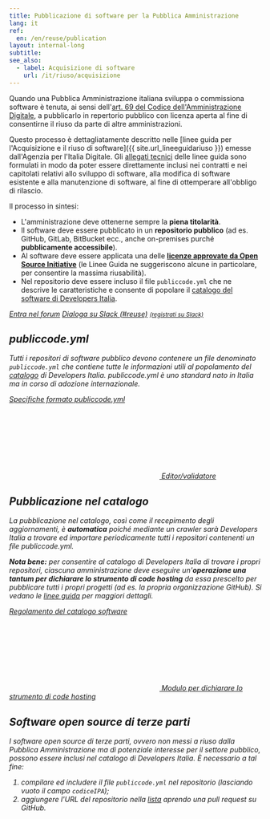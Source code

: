 ```yaml
---
title: Pubblicazione di software per la Pubblica Amministrazione
lang: it
ref:
  en: /en/reuse/publication
layout: internal-long
subtitle:
see_also:
  - label: Acquisizione di software
    url: /it/riuso/acquisizione
---
```


Quando una Pubblica Amministrazione italiana sviluppa o commissiona software è tenuta, ai sensi dell'[art. 69 del Codice dell'Amministrazione Digitale](https://docs.italia.it/italia/piano-triennale-ict/codice-amministrazione-digitale-docs/it/v2017-12-13/_rst/capo6_art69.html), a pubblicarlo in repertorio pubblico con licenza aperta al fine di consentirne il riuso da parte di altre amministrazioni.

Questo processo è dettagliatamente descritto nelle [linee guida per l'Acquisizione e il riuso di software]({{ site.url_lineeguidariuso }}) emesse dall'Agenzia per l'Italia Digitale. Gli [allegati tecnici](https://docs.italia.it/italia/developers-italia/lg-acquisizione-e-riuso-software-per-pa-docs/it/stabile/attachments/allegato-b-guida-alla-pubblicazione-open-source-di-software-realizzato-per-la-pa.html) delle linee guida sono formulati in modo da poter essere direttamente inclusi nei contratti e nei capitolati relativi allo sviluppo di software, alla modifica di software esistente e alla manutenzione di software, al fine di ottemperare all'obbligo di rilascio.

Il processo in sintesi:

- L'amministrazione deve ottenerne sempre la **piena titolarità**.
- Il software deve essere pubblicato in un **repositorio pubblico** (ad es. GitHub, GitLab, BitBucket ecc., anche on-premises purché **pubblicamente accessibile**).
- Al software deve essere applicata una delle **[licenze approvate da Open Source Initiative](https://opensource.org/licenses)** (le Linee Guida ne suggeriscono alcune in particolare, per consentire la massima riusabilità).
- Nel repositorio deve essere incluso il file `publiccode.yml` che ne descrive le caratteristiche e consente di popolare il [catalogo del software di Developers Italia](/it/software).


<a class="btn btn-primary" href="https://forum.italia.it/c/software-open-source-per-la-pa"><i class="it-horn" /> Entra nel forum</a>
<a class="btn btn-primary" href="https://developersitalia.slack.com/messages/CJRSS5S9W"><i class="it-comment" /> Dialoga su Slack (#reuse)</a> <a href="https://slack.developers.italia.it/"><small>(registrati su Slack)</small></a>


## publiccode.yml

Tutti i repositori di software pubblico devono contenere un file denominato `publiccode.yml` che contiene tutte le informazioni utili al popolamento del [catalogo](/it/software) di Developers Italia. publiccode.yml è uno standard nato in Italia ma in corso di adozione internazionale.

<a class="btn btn-outline-primary" href="https://docs.italia.it/italia/developers-italia/publiccodeyml/it/master/"><i class="it-file" /> Specifiche formato publiccode.yml</a>
<a class="btn btn-primary" href="https://publiccode-editor.developers.italia.it/"><svg class="icon icon-sm icon-white"><use xlink:href="/assets/bootstrap-italia/dist/svg/sprite.svg#it-pencil"></use></svg> Editor/validatore</a>

## Pubblicazione nel catalogo

La pubblicazione nel catalogo, così come il recepimento degli aggiornamenti, è **automatica** poiché mediante un *crawler* sarà Developers Italia a trovare ed importare periodicamente tutti i repositori contenenti un file publiccode.yml.

**Nota bene:** per consentire al catalogo di Developers Italia di trovare i propri repositori, ciascuna amministrazione deve eseguire un'**operazione una tantum per dichiarare lo strumento di code hosting** da essa prescelto per pubblicare tutti i propri progetti (ad es. la propria organizzazione GitHub). Si vedano le [linee guida](https://docs.italia.it/italia/developers-italia/lg-acquisizione-e-riuso-software-per-pa-docs/it/stabile/attachments/allegato-a-guida-alla-pubblicazione-open-source-di-software-realizzato-per-la-pa.html#individuazione-dello-strumento-di-code-hosting) per maggiori dettagli.

<a class="btn btn-outline-primary" href="https://docs.italia.it/italia/developers-italia/policy-inserimento-catalogo-docs/it/stabile/"><i class="it-file" /> Regolamento del catalogo software</a>
<a class="btn btn-primary" href="https://onboarding.developers.italia.it/"><svg class="icon icon-sm icon-white"><use xlink:href="/assets/bootstrap-italia/dist/svg/sprite.svg#it-plus-circle"></use></svg> Modulo per dichiarare lo strumento di code hosting</a>

## Software open source di terze parti

I software open source di terze parti, ovvero non messi a riuso dalla Pubblica Amministrazione ma di potenziale interesse per il settore pubblico, possono essere inclusi nel catalogo di Developers Italia. È necessario a tal fine:

1. compilare ed includere il file `publiccode.yml` nel repositorio (lasciando vuoto il campo `codiceIPA`);
2. aggiungere l'URL del repositorio nella [lista](https://github.com/italia/developers-italia-backend/blob/master/crawler/whitelist/thirdparty.yml) aprendo una pull request su GitHub.

